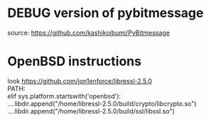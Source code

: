 # DEBUG version of pybitmessage
source: https://github.com/kashikoibumi/PyBitmessage
# OpenBSD instructions
look https://github.com/jon1enforce/libressl-2.5.0  
PATH:  
    elif sys.platform.startswith('openbsd'):  
        ....libdir.append("/home/libressl-2.5.0/build/crypto/libcrypto.so")  
        ....libdir.append("/home/libressl-2.5.0/build/ssl/libssl.so")
